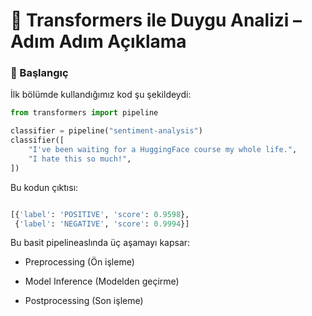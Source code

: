 # 🤗 Transformers ile Duygu Analizi – Adım Adım Açıklama

### 📌 Başlangıç

İlk bölümde kullandığımız kod şu şekildeydi:

```python
from transformers import pipeline

classifier = pipeline("sentiment-analysis")
classifier([
    "I've been waiting for a HuggingFace course my whole life.",
    "I hate this so much!",
])
```

Bu kodun çıktısı:

```python

[{'label': 'POSITIVE', 'score': 0.9598},
 {'label': 'NEGATIVE', 'score': 0.9994}]
```

Bu basit pipelineaslında üç aşamayı kapsar:

- Preprocessing (Ön işleme)

- Model Inference (Modelden geçirme)

- Postprocessing (Son işleme)

